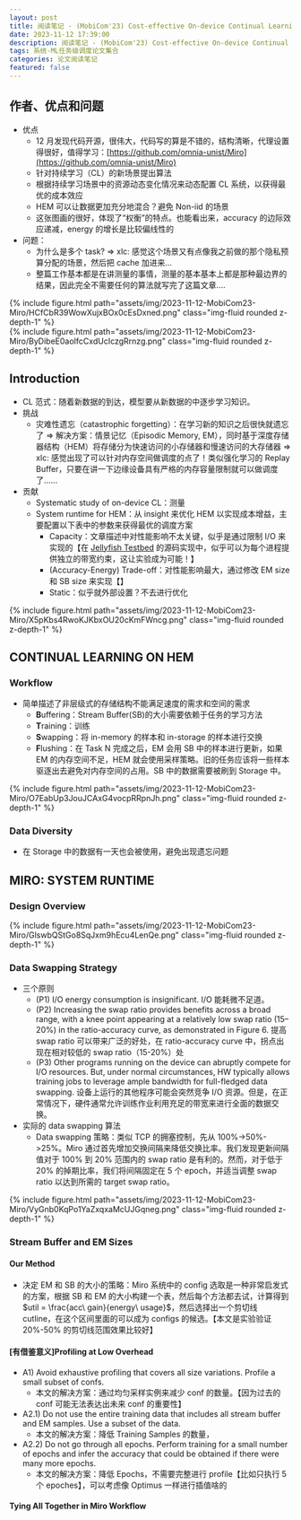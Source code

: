 ```yaml
---
layout: post
title: 阅读笔记 - (MobiCom'23) Cost-effective On-device Continual Learning over Memory Hierarchy with Miro
date: 2023-11-12 17:39:00
description: 阅读笔记 - (MobiCom'23) Cost-effective On-device Continual Learning over Memory Hierarchy with Miro
tags: 系统-ML任务级调度论文集合
categories: 论文阅读笔记
featured: false
---
```


## 作者、优点和问题

- 优点
  - 12 月发现代码开源，很伟大，代码写的算是不错的，结构清晰，代理设置得很好，值得学习：[https://github.com/omnia-unist/Miro](https://github.com/omnia-unist/Miro)
  - 针对持续学习（CL）的新场景提出算法
  - 根据持续学习场景中的资源动态变化情况来动态配置 CL 系统，以获得最优的成本效应
  - HEM 可以让数据更加充分地混合？避免 Non-iid 的场景
  - 这张图画的很好，体现了“权衡”的特点。也能看出来，accuracy 的边际效应递减，energy 的增长是比较偏线性的
- 问题：
  - 为什么是多个 task? => xlc: 感觉这个场景又有点像我之前做的那个隐私预算分配的场景，然后把 cache 加进来...
  - 整篇工作基本都是在讲测量的事情，测量的基本基本上都是那种最边界的结果，因此完全不需要任何的算法就写完了这篇文章....

<div class="row mt-3">
    {% include figure.html path="assets/img/2023-11-12-MobiCom23-Miro/HCfCbR39WowXujxBOx0cEsDxned.png" class="img-fluid rounded z-depth-1" %}
</div>

<div class="row mt-3">
    {% include figure.html path="assets/img/2023-11-12-MobiCom23-Miro/ByDibeE0aoIfcCxdUcIczgRrnzg.png" class="img-fluid rounded z-depth-1" %}
</div>

## Introduction

- CL 范式：随着新数据的到达，模型要从新数据的中逐步学习知识。
- 挑战
  - 灾难性遗忘（catastrophic forgetting）：在学习新的知识之后很快就遗忘了 => 解决方案：情景记忆（Episodic Memory, EM），同时基于深度存储器结构（HEM）将存储分为快速访问的小存储器和慢速访问的大存储器 => xlc: 感觉出现了可以针对内存空间做调度的点了！类似强化学习的 Replay Buffer，只要在讲一下边缘设备具有严格的内存容量限制就可以做调度了......
- 贡献
  - Systematic study of on-device CL：测量
  - System runtime for HEM：从 insight 来优化 HEM 以实现成本增益，主要配置以下表中的参数来获得最优的调度方案
    - Capacity：文章描述中对性能影响不太关键，似乎是通过限制 I/O 来实现的【在 [Jellyfish Testbed](https://we5lw6jk7r.feishu.cn/wiki/N9dmwc1vXiNkf5k0GH5cXKXknKb) 的源码实现中，似乎可以为每个进程提供独立的带宽约束，这让实验成为可能！】
    - (Accuracy-Energy) Trade-off：对性能影响最大，通过修改 EM size 和 SB size 来实现【】
    - Static：似乎就外部设置？不去进行优化

<div class="row mt-3">
    {% include figure.html path="assets/img/2023-11-12-MobiCom23-Miro/X5pKbs4RwoKJKbxOU20cKmFWncg.png" class="img-fluid rounded z-depth-1" %}
</div>

## CONTINUAL LEARNING ON HEM

### Workflow

- 简单描述了非层级式的存储结构不能满足速度的需求和空间的需求
  - **B**uffering：Stream Buffer(SB)的大小需要依赖于任务的学习方法
  - **T**raining：训练
  - **S**wapping：将 in-memory 的样本和 in-storage 的样本进行交换
  - **F**lushing：在 Task N 完成之后，EM 会用 SB 中的样本进行更新，如果 EM 的内存空间不足，HEM 就会使用采样策略。旧的任务应该将一些样本驱逐出去避免对内存空间的占用。SB 中的数据需要被刷到 Storage 中。

<div class="row mt-3">
    {% include figure.html path="assets/img/2023-11-12-MobiCom23-Miro/O7EabUp3JouJCAxG4vocpRRpnJh.png" class="img-fluid rounded z-depth-1" %}
</div>

### Data Diversity

- 在 Storage 中的数据有一天也会被使用，避免出现遗忘问题

## MIRO: SYSTEM RUNTIME

### Design Overview

<div class="row mt-3">
    {% include figure.html path="assets/img/2023-11-12-MobiCom23-Miro/GlswbQStGo8SqJxm9hEcu4LenQe.png" class="img-fluid rounded z-depth-1" %}
</div>

### Data Swapping Strategy

- 三个原则
  - (P1) I/O energy consumption is insignificant.  I/O 能耗微不足道。
  - (P2) Increasing the swap ratio provides benefits across a broad range, with a knee point appearing at a relatively low swap ratio (15–20%) in the ratio-accuracy curve, as demonstrated in Figure 6.  提高 swap ratio 可以带来广泛的好处，在 ratio-accuracy curve 中，拐点出现在相对较低的 swap ratio（15-20%）处
  - (P3) Other programs running on the device can abruptly compete for I/O resources. But, under normal circumstances, HW typically allows training jobs to leverage ample bandwidth for full-fledged data swapping. 设备上运行的其他程序可能会突然竞争 I/O 资源。但是，在正常情况下，硬件通常允许训练作业利用充足的带宽来进行全面的数据交换。
- 实际的 data swapping 算法
  - Data swapping 策略：类似 TCP 的拥塞控制，先从 100%->50%->25%。Miro 通过首先增加交换间隔来降低交换比率。我们发现更新间隔值对于 100% 到 20% 范围内的 swap ratio 是有利的。然而，对于低于 20% 的掉期比率，我们将间隔固定在 5 个 epoch，并适当调整 swap ratio 以达到所需的 target swap ratio。

<div class="row mt-3">
    {% include figure.html path="assets/img/2023-11-12-MobiCom23-Miro/VyGnb0KqPo1YaZxqxaMcUJGqneg.png" class="img-fluid rounded z-depth-1" %}
</div>

### Stream Buffer and EM Sizes

#### Our Method

- 决定 EM 和 SB 的大小的策略：Miro 系统中的 config 选取是一种非常启发式的方案，根据 SB 和 EM 的大小构建一个表，然后每个方法都去试，计算得到$util = \frac{acc\ gain}{energy\ usage}$，然后选择出一个剪切线 cutline，在这个区间里面的可以成为 configs 的候选。【本文是实验验证 20%-50% 的剪切线范围效果比较好】

#### [有借鉴意义]Profiling at Low Overhead

- A1) Avoid exhaustive profiling that covers all size variations. Profile a small subset of confs.
  - 本文的解决方案：通过均匀采样实例来减少 conf 的数量。【因为过去的 conf 可能无法表达出未来 conf 的重要性】
- A2.1) Do not use the entire training data that includes all stream buffer and EM samples. Use a subset of the data.
  - 本文的解决方案：降低 Training Samples 的数量，
- A2.2) Do not go through all epochs. Perform training for a small number of epochs and infer the accuracy that could be obtained if there were many more epochs.
  - 本文的解决方案：降低 Epochs，不需要完整进行 profile【比如只执行 5 个 epoches】，可以考虑像 Optimus 一样进行插值啥的

#### Tying All Together in Miro Workflow
